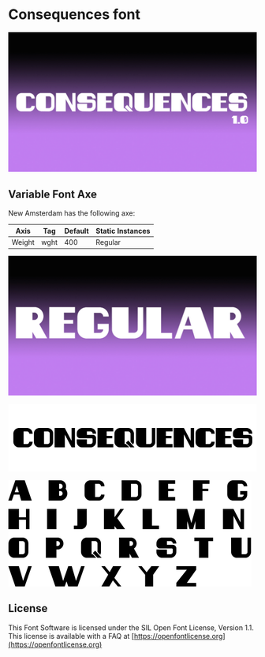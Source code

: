 
# Consequences font

![Image](documentation/image1.jpg)

## Variable Font Axe

New Amsterdam has the following axe:

Axis | Tag | Default | Static Instances
--- | --- | --- | ---
Weight | wght | 400 | Regular

![Image](documentation/image2.jpg)


![Image](documentation/image2.png)


![Image](documentation/image1.png)


## License

This Font Software is licensed under the SIL Open Font License, Version 1.1.
This license is available with a FAQ at [https://openfontlicense.org](https://openfontlicense.org)

